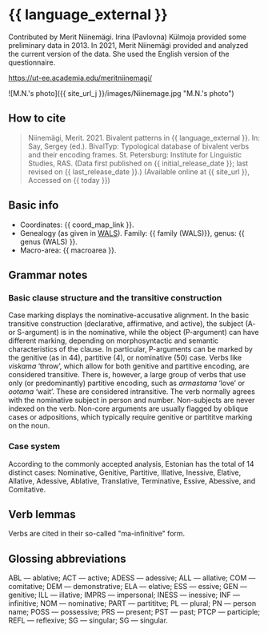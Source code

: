 # {{ language_external }}
Contributed by Merit Niinemägi. Irina (Pavlovna) Külmoja provided some preliminary data in 2013. In 2021, Merit Niinemägi provided and analyzed the current version of the data. She used the English version of the questionnaire. 

https://ut-ee.academia.edu/meritniinemagi/


![M.N.'s photo]({{ site_url_j }}/images/Niinemage.jpg "M.N.'s photo")

## How to cite
> Niinemägi, Merit. 2021. Bivalent patterns in {{ language_external }}. 
> In: Say, Sergey (ed.). BivalTyp: 
> Typological database of bivalent verbs and their encoding frames. 
> St. Petersburg: Institute for Linguistic Studies, RAS. 
> (Data first published on {{ initial_release_date }}; last revised on {{ last_release_date }}.) 
> (Available online at {{ site_url }}, Accessed on {{ today }})

## Basic info
- Coordinates: {{ coord_map_link }}.
- Genealogy (as given in [WALS](https://wals.info/)). Family: {{ family (WALS)}}, genus: {{ genus (WALS) }}.
- Macro-area: {{ macroarea }}. 

## Grammar notes

### Basic clause structure and the transitive construction

Case marking displays the nominative-accusative alignment. In the basic transitive construction (declarative, affirmative, and active), the subject (A- or S-argument) is in the nominative, while the object (P-argument) can have different marking, depending on morphosyntactic and semantic characteristics of the clause. In particular, P-arguments can be marked by the genitive (as in 44), partitive (4), or nominative (50) case. 
Verbs like *viskama* ‘throw’, which allow for both genitive and partitive encoding, are considered transitive. There is, however, a large group of verbs that use only (or predominantly) partitive encoding, such as *armastama* ‘love’ or *ootama* ‘wait’. These are considered intransitive.
The verb normally agrees with the nominative subject in person and number. Non-subjects are never indexed on the verb.
Non-core arguments are usually flagged by oblique cases or adpositions, which typically require genitive or partititve marking on the noun.

### Case system

According to the commonly accepted analysis, Estonian has the total of 14 distinct cases: Nominative, Genitive, Partitive, Illative, Inessive, Elative, Allative, Adessive, Ablative, Translative, Terminative, Essive, Abessive, and Comitative.

## Verb lemmas

Verbs are cited in their so-called "ma-infinitive" form.

## Glossing abbreviations
ABL — ablative; ACT — active; ADESS — adessive; ALL — allative; COM — comitative; DEM — demonstrative; ELA — elative; ESS — essive; GEN — genitive; ILL — illative; IMPRS — impersonal; INESS — inessive; INF — infinitive; NOM — nominative; PART — partititve; PL — plural; PN — person name; POSS — possessive; PRS — present; PST — past; PTCP — participle; REFL — reflexive; SG — singular; SG — singular.
